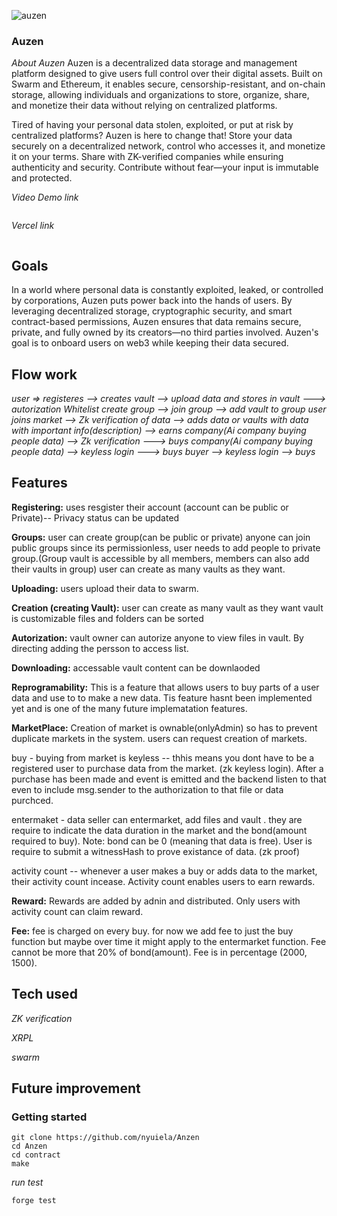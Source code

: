 
![auzen](https://github.com/user-attachments/assets/684a61d1-d0cc-4a33-8155-87a89aedaddb)

### Auzen

*About Auzen*
Auzen is a decentralized data storage and management platform designed to give users full control over their digital assets. 
Built on Swarm and Ethereum, it enables secure, censorship-resistant, and on-chain storage, allowing individuals and organizations to store,
organize, share, and monetize their data without relying on centralized platforms.

Tired of having your personal data stolen, exploited, or put at risk by centralized platforms? Auzen is here to change that! Store your data securely on a decentralized network, control who accesses it, and monetize it on your terms. Share with ZK-verified companies while ensuring authenticity and security. Contribute without fear—your input is immutable and protected. 

*Video Demo link*
```
```
*Vercel link*
```
```

## Goals
In a world where personal data is constantly exploited, leaked, or controlled by corporations, Auzen puts power back into the hands of users. 
By leveraging decentralized storage, cryptographic security, and smart contract-based permissions, Auzen ensures that data remains secure, private, and fully owned by its creators—no third parties involved.
Auzen's goal is to onboard users on web3 while keeping their data secured. 

## Flow work
*user => registeres --> creates vault --> upload data and stores in vault ---> autorization Whitelist*
*create group --> join group --> add vault to group*
*user joins market --> Zk verification of data --> adds data or vaults with data with important info(description) --> earns*
*company(Ai company buying people data) --> Zk verification ---> buys*
*company(Ai company buying people data) --> keyless login ---> buys*
*buyer --> keyless login --> buys*



## Features

**Registering:** 
uses resgister their account (account can be public or Private)-- Privacy status can be updated

**Groups:**
user can create group(can be public or private) anyone can join public groups since its permissionless, user needs to add people to private group.(Group vault is accessible by all members, members can also add their vaults in group) user can create as many vaults as they want.

**Uploading:**
users upload their data to swarm.

**Creation (creating Vault):**
user can create as many vault as they want
vault is customizable 
files and folders can be sorted 

**Autorization:**
vault owner can autorize anyone to view files in vault. By directing adding the persson to access list.

**Downloading:**
accessable vault content can be downlaoded 

**Reprogramability:**
This is a feature that allows users to buy parts of a user data and use to to make a new data.
Tis feature hasnt been implemented yet and is one of the many future implematation features.

**MarketPlace:**
Creation of market is ownable(onlyAdmin) so has to prevent duplicate markets in the system.
users can request creation of markets.

buy - buying from market is keyless -- thhis means you dont have to be a registered user to purchase data from the market. (zk keyless login). After a purchase has been made and event is emitted and the backend listen to that even to include msg.sender to the authorization to that file or data purchced. 

entermaket - data seller can entermarket, add files and vault . they are require to indicate the data duration in the market and the bond(amount required to buy). Note: bond can be 0 (meaning that data is free). User is require to submit a witnessHash to prove existance of data. (zk proof)

activity count -- whenever a user makes a buy or adds data to the market, their activity count incease. Activity count enables users to earn rewards.

**Reward:**
Rewards are added by adnin and distributed.
Only users with activity count can claim reward.

**Fee:**
fee is charged on every buy. for now  we add fee to just the buy function but maybe over time it might apply to the entermarket function.
Fee cannot be more that 20% of bond(amount). Fee is in percentage (2000, 1500).

## Tech used

*ZK verification*

*XRPL*

*swarm*


## Future improvement

### Getting started

```
git clone https://github.com/nyuiela/Anzen
cd Anzen
cd contract
make
```

*run test*
```
forge test
```

